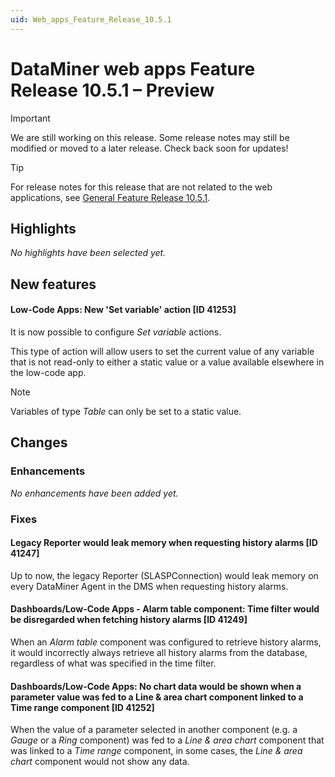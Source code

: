 ```yaml
---
uid: Web_apps_Feature_Release_10.5.1
---
```


# DataMiner web apps Feature Release 10.5.1 – Preview

> [!IMPORTANT]
> We are still working on this release. Some release notes may still be modified or moved to a later release. Check back soon for updates!

> [!TIP]
> For release notes for this release that are not related to the web applications, see [General Feature Release 10.5.1](xref:General_Feature_Release_10.5.1).

## Highlights

*No highlights have been selected yet.*

## New features

#### Low-Code Apps: New 'Set variable' action [ID 41253]

<!-- MR 10.4.0 [CU10] / 10.5.0 [CU1] - FR 10.5.1 -->

It is now possible to configure *Set variable* actions.

This type of action will allow users to set the current value of any variable that is not read-only to either a static value or a value available elsewhere in the low-code app.

> [!NOTE]
> Variables of type *Table* can only be set to a static value.

## Changes

### Enhancements

*No enhancements have been added yet.*

### Fixes

#### Legacy Reporter would leak memory when requesting history alarms [ID 41247]

<!-- MR 10.4.0 [CU10] / 10.5.0 [CU1] - FR 10.5.1 -->

Up to now, the legacy Reporter (SLASPConnection) would leak memory on every DataMiner Agent in the DMS when requesting history alarms.

#### Dashboards/Low-Code Apps - Alarm table component: Time filter would be disregarded when fetching history alarms [ID 41249]

<!-- MR 10.4.0 [CU10] / 10.5.0 [CU1] - FR 10.5.1 -->

When an *Alarm table* component was configured to retrieve history alarms, it would incorrectly always retrieve all history alarms from the database, regardless of what was specified in the time filter.

#### Dashboards/Low-Code Apps: No chart data would be shown when a parameter value was fed to a Line & area chart component linked to a Time range component [ID 41252]

<!-- MR 10.4.0 [CU10] / 10.5.0 [CU1] - FR 10.5.1 -->

When the value of a parameter selected in another component (e.g. a *Gauge* or a *Ring* component) was fed to a *Line & area chart* component that was linked to a *Time range* component, in some cases, the *Line & area chart* component would not show any data.
